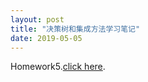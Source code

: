 ```yaml
---
layout: post
title: "决策树和集成方法学习笔记"
date: 2019-05-05
---
```

Homework5.[click here]({{site.baseur}}/MicroecoAssign/Microeco_hw5_WeitongYao.pdf).
